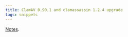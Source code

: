 ```yaml
---
title: ClamAV 0.90.1 and clamassassin 1.2.4 upgrade
tags: snippets
---
```


[Notes](http://www.wincent.com/wiki/ClamAV_0.88.7_to_0.90.1_upgrade_notes).
